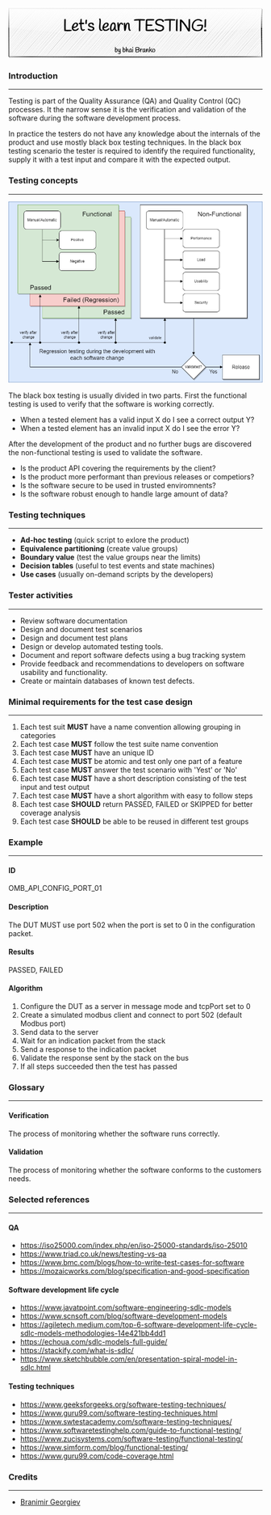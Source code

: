 <p align='center'>
 <img src='Assets/banners/banner-bhai-branko.png' />
</p>

### Introduction
___________________________________________________________________________________________________

Testing is part of the Quality Assurance (QA) and Quality Control (QC) processes. It the narrow 
sense it is the verification and validation of the software during the software development
process. 

In practice the testers do not have any knowledge about the internals of the product and use 
mostly black box testing techniques. In the black box testing scenario the tester is required to 
identify the required functionality, supply it with a test input and compare it with the 
expected output. 


### Testing concepts
___________________________________________________________________________________________________

![Test types](Assets/images/test-types.png)

The black box testing is usually divided in two parts. First the functional testing is
used to verify that the software is working correctly.

- When a tested element has a valid input X do I see a correct output Y?
- When a tested element has an invalid input X do I see the error Y?

After the development of the product and no further bugs are discovered the non-functional
testing is used to validate the software.

- Is the product API covering the requirements by the client?
- Is the product more performant than previous releases or competiors?
- Is the software secure to be used in trusted enviromnents?
- Is the software robust enough to handle large amount of data?


### Testing techniques
___________________________________________________________________________________________________

- **Ad-hoc testing** (quick script to exlore the product)
- **Equivalence partitioning** (create value groups)
- **Boundary value** (test the value groups near the limits)
- **Decision tables** (useful to test events and state machines)
- **Use cases** (usually on-demand scripts by the developers)


### Tester activities
___________________________________________________________________________________________________

- Review software documentation
- Design and document test scenarios
- Design and document test plans
- Design or develop automated testing tools.
- Document and report software defects using a bug tracking system
- Provide feedback and recommendations to developers on software usability and functionality.
- Create or maintain databases of known test defects.


### Minimal requirements for the test case design
___________________________________________________________________________________________________

1. Each test suit **MUST** have a name convention allowing grouping in categories
2. Each test case **MUST** follow the test suite name convention
3. Each test case **MUST** have an unique ID
4. Each test case **MUST** be atomic and test only one part of a feature
5. Each test case **MUST** answer the test scenario with 'Yest' or 'No' 
6. Each test case **MUST** have a short description consisting of the test input and test output
7. Each test case **MUST** have a short algorithm with easy to follow steps
8. Each test case **SHOULD** return PASSED, FAILED or SKIPPED for better coverage analysis
9. Each test case **SHOULD** be able to be reused in different test groups


### Example
___________________________________________________________________________________________________

#### ID
OMB_API_CONFIG_PORT_01

#### Description
The DUT MUST use port 502 when the port is set to 0 in the configuration packet.

#### Results
PASSED, FAILED

#### Algorithm

1. Configure the DUT as a server in message mode and tcpPort set to 0
2. Create a simulated modbus client and connect to port 502 (default Modbus port)
3. Send data to the server
4. Wait for an indication packet from the stack
5. Send a response to the indication packet
6. Validate the response sent by the stack on the bus
7. If all steps succeeded then the test has passed


### Glossary
___________________________________________________________________________________________________

#### Verification
The process of monitoring whether the software runs correctly.

#### Validation
The process of monitoring whether the software conforms to the customers needs.


### Selected references
___________________________________________________________________________________________________

#### QA
- https://iso25000.com/index.php/en/iso-25000-standards/iso-25010
- https://www.triad.co.uk/news/testing-vs-qa
- https://www.bmc.com/blogs/how-to-write-test-cases-for-software
- https://mozaicworks.com/blog/specification-and-good-specification

#### Software development life cycle
- https://www.javatpoint.com/software-engineering-sdlc-models
- https://www.scnsoft.com/blog/software-development-models
- https://agiletech.medium.com/top-6-software-development-life-cycle-sdlc-models-methodologies-14e421bb4dd1
- https://echoua.com/sdlc-models-full-guide/
- https://stackify.com/what-is-sdlc/
- https://www.sketchbubble.com/en/presentation-spiral-model-in-sdlc.html

#### Testing techniques
- https://www.geeksforgeeks.org/software-testing-techniques/
- https://www.guru99.com/software-testing-techniques.html
- https://www.swtestacademy.com/software-testing-techniques/
- https://www.softwaretestinghelp.com/guide-to-functional-testing/
- https://www.zucisystems.com/software-testing/functional-testing/
- https://www.simform.com/blog/functional-testing/
- https://www.guru99.com/code-coverage.html


### Credits
___________________________________________________________________________________________________

 - [Branimir Georgiev](https://github.com/braboj)



